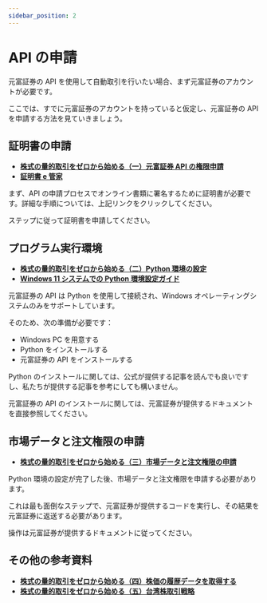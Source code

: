 ```yaml
---
sidebar_position: 2
---
```


# API の申請

元富証券の API を使用して自動取引を行いたい場合、まず元富証券のアカウントが必要です。

ここでは、すでに元富証券のアカウントを持っていると仮定し、元富証券の API を申請する方法を見ていきましょう。

## 証明書の申請

- [**株式の量的取引をゼロから始める（一）元富証券 API の権限申請**](https://quantpass.org/masterlink-api/)
- [**証明書 e 管家**](https://www.masterlink.com.tw/certificate-eoperation)

まず、API の申請プロセスでオンライン書類に署名するために証明書が必要です。詳細な手順については、上記リンクをクリックしてください。

ステップに従って証明書を申請してください。

## プログラム実行環境

- [**株式の量的取引をゼロから始める（二）Python 環境の設定**](https://quantpass.org/masterlink-3/)
- [**Windows 11 システムでの Python 環境設定ガイド**](https://docsaid.org/blog/windows-python-settings)

元富証券の API は Python を使用して接続され、Windows オペレーティングシステムのみをサポートしています。

そのため、次の準備が必要です：

- Windows PC を用意する
- Python をインストールする
- 元富証券の API をインストールする

Python のインストールに関しては、公式が提供する記事を読んでも良いですし、私たちが提供する記事を参考にしても構いません。

元富証券の API のインストールに関しては、元富証券が提供するドキュメントを直接参照してください。

## 市場データと注文権限の申請

- [**株式の量的取引をゼロから始める（三）市場データと注文権限の申請**](https://quantpass.org/masterlink-4/)

Python 環境の設定が完了した後、市場データと注文権限を申請する必要があります。

これは最も面倒なステップで、元富証券が提供するコードを実行し、その結果を元富証券に返送する必要があります。

操作は元富証券が提供するドキュメントに従ってください。

## その他の参考資料

- [**株式の量的取引をゼロから始める（四）株価の履歴データを取得する**](https://quantpass.org/masterlink-5/)
- [**株式の量的取引をゼロから始める（五）台湾株取引戦略**](https://quantpass.org/masterlink-6/)
